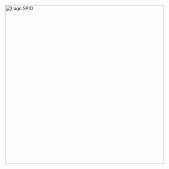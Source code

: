 <br/>
<img src="https://github.com/italia/spid-graphics/blob/master/spid-logos/spid-logo-b-lb.png" alt="Logo SPID" width="500px" />
